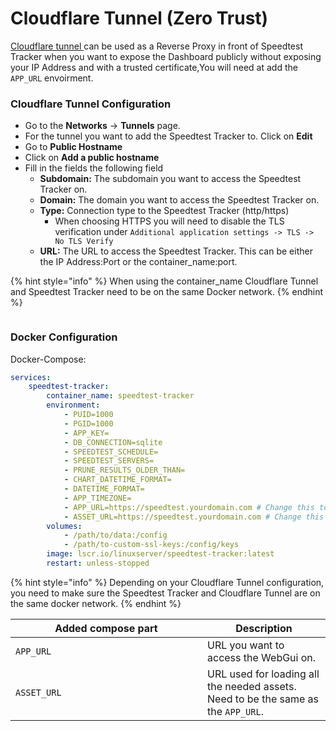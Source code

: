 # Cloudflare Tunnel (Zero Trust)

[Cloudflare tunnel ](https://www.cloudflare.com/nl-nl/products/tunnel/)can be used as a Reverse Proxy in front of Speedtest Tracker when you want to expose the Dashboard publicly without exposing your IP Address and with a trusted certificate,You will need at add the `APP_URL` envoirment.

### Cloudflare Tunnel Configuration

* Go to the **Networks** -> **Tunnels** page.
* For the tunnel you want to add the Speedtest Tracker to. Click on **Edit**
* Go to **Public Hostname**
* Click on **Add a public hostname**
* Fill in the fields the following field
  * **Subdomain:** The subdomain you want to access the Speedtest Tracker on.
  * **Domain:** The domain you want to access the Speedtest Tracker on.
  * **Type:** Connection type to the Speedtest Tracker (http/https)
    * When choosing HTTPS you will need to disable the TLS verification under `Additional application settings -> TLS -> No TLS Verify`
  * **URL:** The URL to access the Speedtest Tracker. This can be either the IP Address:Port or the container\_name:port.

{% hint style="info" %}
When using the container\_name Cloudflare Tunnel and Speedtest Tracker need to be on the same Docker network.
{% endhint %}

<figure><img src="../../.gitbook/assets/cf-tunnel.png" alt=""><figcaption></figcaption></figure>

### Docker Configuration

Docker-Compose:

```yaml
services:
    speedtest-tracker:
        container_name: speedtest-tracker
        environment:
            - PUID=1000
            - PGID=1000
            - APP_KEY=
            - DB_CONNECTION=sqlite
            - SPEEDTEST_SCHEDULE=
            - SPEEDTEST_SERVERS=
            - PRUNE_RESULTS_OLDER_THAN=
            - CHART_DATETIME_FORMAT= 
            - DATETIME_FORMAT=
            - APP_TIMEZONE=
            - APP_URL=https://speedtest.yourdomain.com # Change this to your domain name
            - ASSET_URL=https://speedtest.yourdomain.com # Change this to your domain name
        volumes:
            - /path/to/data:/config
            - /path/to-custom-ssl-keys:/config/keys
        image: lscr.io/linuxserver/speedtest-tracker:latest
        restart: unless-stopped
```

{% hint style="info" %}
Depending on your Cloudflare Tunnel configuration, you need to make sure the Speedtest Tracker and Cloudflare Tunnel are on the same docker network.
{% endhint %}

<table><thead><tr><th width="291">Added compose part</th><th>Description</th></tr></thead><tbody><tr><td><code>APP_URL</code></td><td>URL you want to access the WebGui on.</td></tr><tr><td><code>ASSET_URL</code></td><td>URL used for loading all the needed assets. Need to be the same as the <code>APP_URL</code>.</td></tr></tbody></table>
